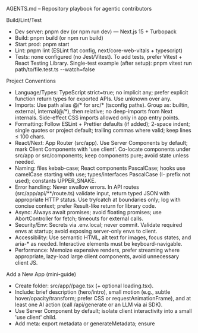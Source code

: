 AGENTS.md – Repository playbook for agentic contributors

Build/Lint/Test
- Dev server: pnpm dev (or npm run dev) — Next.js 15 + Turbopack
- Build: pnpm build (or npm run build)
- Start prod: pnpm start
- Lint: pnpm lint (ESLint flat config, next/core-web-vitals + typescript)
- Tests: none configured (no Jest/Vitest). To add tests, prefer Vitest + React Testing Library. Single-test example (after setup): pnpm vitest run path/to/file.test.ts --watch=false

Project Conventions
- Language/Types: TypeScript strict=true; no implicit any; prefer explicit function return types for exported APIs. Use unknown over any.
- Imports: Use path alias @/* for src/* (tsconfig paths). Group as: builtin, external, internal(@/*), then relative; no deep-imports from Next internals. Side-effect CSS imports allowed only in app entry points.
- Formatting: Follow ESLint + Prettier defaults (if added); 2-space indent; single quotes or project default; trailing commas where valid; keep lines ≤ 100 chars.
- React/Next: App Router (src/app). Use Server Components by default; mark Client Components with 'use client'. Co-locate components under src/app or src/components; keep components pure; avoid state unless needed.
- Naming: files kebab-case; React components PascalCase; hooks use camelCase starting with use; types/interfaces PascalCase (I- prefix not used); constants UPPER_SNAKE.
- Error handling: Never swallow errors. In API routes (src/app/api/**/route.ts) validate input, return typed JSON with appropriate HTTP status. Use try/catch at boundaries only; log with concise context; prefer Result-like return for library code.
- Async: Always await promises; avoid floating promises; use AbortController for fetch; timeouts for external calls.
- Security/Env: Secrets via .env.local; never commit. Validate required envs at startup; avoid exposing server-only envs to client.
- Accessibility: Use semantic HTML, alt text for images, focus states, and aria-* as needed. Interactive elements must be keyboard-navigable.
- Performance: Memoize expensive renders, prefer streaming where appropriate, lazy-load large client components, avoid unnecessary client JS.

Add a New App (mini-guide)
- Create folder: src/app/<slug>/page.tsx (+ optional loading.tsx).
- Include: brief description (hero/intro), small motion (e.g., subtle hover/opacity/transform; prefer CSS or requestAnimationFrame), and at least one AI action (call /api/generate or an LLM via ai SDK).
- Use Server Component by default; isolate client interactivity into a small 'use client' child.
- Add meta: export metadata or generateMetadata; ensure <title> and description.
- Styling: Tailwind v4 classes in globals.css layers or local styles; keep under ~15KB client JS.
- Accessibility: keyboard focus, aria labels, alt text; avoid onKeyPress (use onKeyDown).
- Wire API: if needed, add route under src/app/api/<name>/route.ts with validation and proper status codes.
- Naming guide: Prefer playful, alliterative, and fancy titles (e.g., “Magniloquent Mnemonics”). Use a short slug in kebab-case (e.g., magniloquent-mnemonics). Page title format: <Title> — <concise tagline>.

Notes
- No Cursor or Copilot rule files detected. If added later (.cursor/rules or .github/copilot-instructions.md), mirror them here.
- Stack: next 15.3.5, react 19, ai sdk; Tailwind v4 present.
